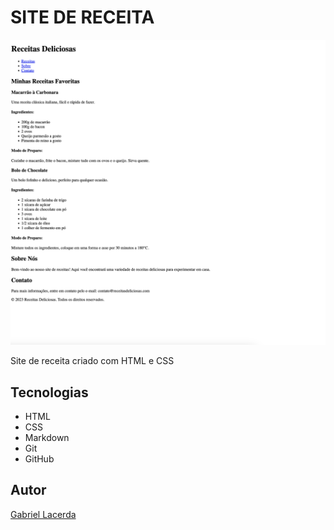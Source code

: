 # SITE DE RECEITA

![](./preview.png)

Site de receita criado com HTML e CSS

## Tecnologias

* HTML
* CSS
* Markdown
* Git
* GitHub

## Autor
[Gabriel Lacerda](https://www.linkedin.com/in/gabriellacerda1005/)
